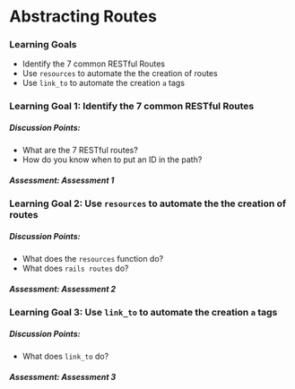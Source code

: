 # Abstracting Routes



### Learning Goals

- Identify the 7 common RESTful Routes
- Use `resources` to automate the the creation of routes
- Use `link_to` to automate the creation `a` tags



### Learning Goal 1: Identify the 7 common RESTful Routes

##### Discussion Points: 

* What are the 7 RESTful routes?
* How do you know when to put an ID in the path?

##### Assessment: Assessment 1



### Learning Goal 2: Use `resources` to automate the the creation of routes

##### Discussion Points: 

* What does the `resources` function do?
* What does `rails routes` do?

##### Assessment: Assessment 2



### Learning Goal 3: Use `link_to` to automate the creation `a` tags

##### Discussion Points: 

* What does `link_to` do?

##### Assessment: Assessment 3

